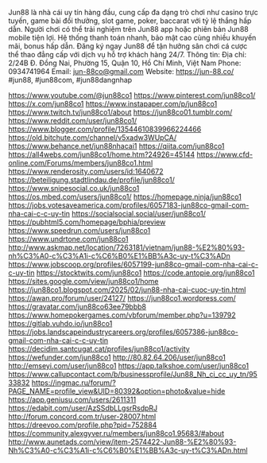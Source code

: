 Jun88 là nhà cái uy tín hàng đầu, cung cấp đa dạng trò chơi như casino trực tuyến, game bài đổi thưởng, slot game, poker, baccarat với tỷ lệ thắng hấp dẫn. Người chơi có thể trải nghiệm trên Jun88 app hoặc phiên bản Jun88 mobile tiện lợi. Hệ thống thanh toán nhanh, bảo mật cao cùng nhiều khuyến mãi, bonus hấp dẫn. Đăng ký ngay Jun88 để tận hưởng sân chơi cá cược thể thao đẳng cấp với dịch vụ hỗ trợ khách hàng 24/7.
Thông tin:
Địa chỉ: 2/24B Đ. Đồng Nai, Phường 15, Quận 10, Hồ Chí Minh, Việt Nam
Phone: 0934741964
Email: jun-88co@gmail.com
Website: https://jun-88.co/
#jun88, #jun88com, #jun88dangnhap

https://www.youtube.com/@jun88co1
https://www.pinterest.com/jun88co1/
https://x.com/jun88co1
https://www.instapaper.com/p/jun88co1
https://www.twitch.tv/jun88co1/about
https://jun88co01.tumblr.com/
https://www.reddit.com/user/jun88co1/
https://www.blogger.com/profile/13544610839966224466
https://old.bitchute.com/channel/v5xadw3WUpCA/
https://www.behance.net/jun88nhacai1
https://qiita.com/jun88co1
https://all4webs.com/jun88co1/home.htm?24926=45144
https://www.cfd-online.com/Forums/members/jun88co1.html
https://www.renderosity.com/users/id:1640672
https://beteiligung.stadtlindau.de/profile/jun88co1/
https://www.snipesocial.co.uk/jun88co1
https://os.mbed.com/users/jun88co1/
https://homepage.ninja/jun88co1
https://jobs.votesaveamerica.com/profiles/6057183-jun88co-gmail-com-nha-cai-c-c-uy-tin
https://socialsocial.social/user/jun88co1/
https://pubhtml5.com/homepage/bphia/preview
https://www.speedrun.com/users/jun88co1
https://www.undrtone.com/jun88co1
http://www.askmap.net/location/7263181/vietnam/jun88-%E2%80%93-nh%C3%A0-c%C3%A1i-c%C6%B0%E1%BB%A3c-uy-t%C3%ADn
https://www.jobscoop.org/profiles/6057199-jun88co-gmail-com-nha-cai-c-c-uy-tin
https://stocktwits.com/jun88co1
https://code.antopie.org/jun88co1
https://sites.google.com/view/jun88co1/home
https://jun88co1.blogspot.com/2025/02/jun88-nha-cai-cuoc-uy-tin.html
https://awan.pro/forum/user/24127/
https://jun88co1.wordpress.com/
https://gravatar.com/jun88co63ee79bbb8
https://www.homepokergames.com/vbforum/member.php?u=139792
https://gitlab.vuhdo.io/jun88co1
https://jobs.landscapeindustrycareers.org/profiles/6057386-jun88co-gmail-com-nha-cai-c-c-uy-tin
https://decidim.santcugat.cat/profiles/jun88co1/activity
https://wefunder.com/jun88co1
http://80.82.64.206/user/jun88co1
http://emseyi.com/user/jun88co1
https://app.talkshoe.com/user/jun88co1
https://www.callupcontact.com/b/businessprofile/Jun88_Nh_ci_cc_uy_tn/9533832
https://ingmac.ru/forum/?PAGE_NAME=profile_view&UID=80392&option=photo&value=hide
https://app.geniusu.com/users/2611311
https://edabit.com/user/AzSSdbLLgsrRsdpRJ
http://forum.concord.com.tr/user-28007.html
https://dreevoo.com/profile.php?pid=752884
https://community.alexgyver.ru/members/jun88co1.95683/#about
http://www.aunetads.com/view/item-2574422-Jun88-%E2%80%93-Nh%C3%A0-c%C3%A1i-c%C6%B0%E1%BB%A3c-uy-t%C3%ADn.html
